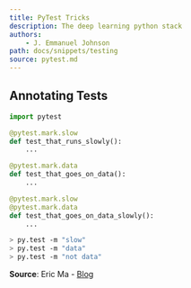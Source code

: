 ```yaml
---
title: PyTest Tricks
description: The deep learning python stack
authors:
    - J. Emmanuel Johnson
path: docs/snippets/testing
source: pytest.md
---
```



## Annotating Tests

```python
import pytest

@pytest.mark.slow
def test_that_runs_slowly():
    ...

@pytest.mark.data
def test_that_goes_on_data():
    ...

@pytest.mark.slow
@pytest.mark.data
def test_that_goes_on_data_slowly():
    ...
```

```bash
> py.test -m "slow"
> py.test -m "data"
> py.test -m "not data"
```

**Source**: Eric Ma - [Blog](https://ericmjl.github.io/blog/2018/2/25/annotating-code-tests-and-selectively-running-tests/)
